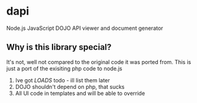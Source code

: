 dapi
====

Node.js JavaScript DOJO API viewer and document generator

Why is this library special?
----------------------------
It's not, well not compared to the original code it was ported from. This is just a port of the exisiting php code to node.js

1. Ive got *LOADS* todo - ill list them later
2. DOJO shouldn't depend on php, that sucks
3. All UI code in templates and will be able to override 
